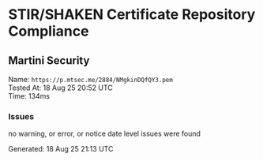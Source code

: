 # STIR/SHAKEN Certificate Repository Compliance

## Martini Security

Name: `https://p.mtsec.me/2884/NMgkinDQfQY3.pem`\
Tested At: 18 Aug 25 20:52 UTC\
Time: 134ms

### Issues

no warning, or error, or notice date level issues were found

Generated: 18 Aug 25 21:13 UTC